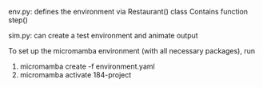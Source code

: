 env.py: defines the environment via Restaurant() class
Contains function step()

sim.py: can create a test environment and animate output


To set up the micromamba environment (with all 
necessary packages), run 
1. micromamba create -f environment.yaml
2. micromamba activate 184-project

